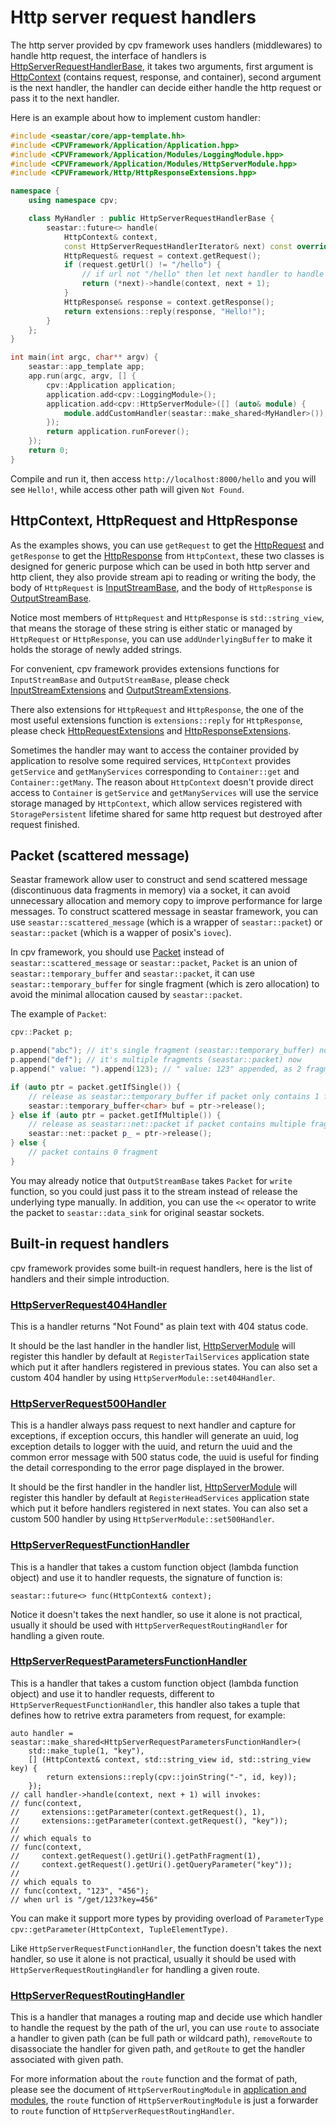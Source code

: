 # Http server request handlers

The http server provided by cpv framework uses handlers (middlewares) to handle http request, the interface of handlers is [HttpServerRequestHandlerBase](../include/CPVFramework/HttpServer/Handlers/HttpServerRequestHandlerBase.hpp), it takes two arguments, first argument is [HttpContext](../include/HttpServer/HttpContext.hpp) (contains request, response, and container), second argument is the next handler, the handler can decide either handle the http request or pass it to the next handler.

Here is an example about how to implement custom handler:

``` c++
#include <seastar/core/app-template.hh>
#include <CPVFramework/Application/Application.hpp>
#include <CPVFramework/Application/Modules/LoggingModule.hpp>
#include <CPVFramework/Application/Modules/HttpServerModule.hpp>
#include <CPVFramework/Http/HttpResponseExtensions.hpp>

namespace {
	using namespace cpv;

	class MyHandler : public HttpServerRequestHandlerBase {
		seastar::future<> handle(
			HttpContext& context,
			const HttpServerRequestHandlerIterator& next) const override {
			HttpRequest& request = context.getRequest();
			if (request.getUrl() != "/hello") {
				// if url not "/hello" then let next handler to handle it
				return (*next)->handle(context, next + 1);
			}
			HttpResponse& response = context.getResponse();
			return extensions::reply(response, "Hello!");
		}
	};
}

int main(int argc, char** argv) {
	seastar::app_template app;
	app.run(argc, argv, [] {
		cpv::Application application;
		application.add<cpv::LoggingModule>();
		application.add<cpv::HttpServerModule>([] (auto& module) {
			module.addCustomHandler(seastar::make_shared<MyHandler>());
		});
		return application.runForever();
	});
	return 0;
}
```

Compile and run it, then access `http://localhost:8000/hello` and you will see `Hello!`, while access other path will given `Not Found`.

## HttpContext, HttpRequest and HttpResponse

As the examples shows, you can use `getRequest` to get the [HttpRequest](../include/CPVFramework/Http/HttpRequest.hpp) and `getResponse` to get the [HttpResponse](../include/CPVFramework/Http/HttpResponse.hpp) from `HttpContext`, these two classes is designed for generic purpose which can be used in both http server and http client, they also provide stream api to reading or writing the body, the body of `HttpRequest` is [InputStreamBase](../include/CPVFramework/Stream/InputStreamBase.hpp), and the body of `HttpResponse` is [OutputStreamBase](../include/CPVFramework/Stream/OutputStreamBase.hpp).

Notice most members of `HttpRequest` and `HttpResponse` is `std::string_view`, that means the storage of these string is either static or managed by `HttpRequest` or `HttpResponse`, you can use `addUnderlyingBuffer` to make it holds the storage of newly added strings.

For convenient, cpv framework provides extensions functions for `InputStreamBase` and `OutputStreamBase`, please check [InputStreamExtensions](../include/CPVFramework/Stream/InputStreamExtensions.hpp) and [OutputStreamExtensions](../include/CPVFramework/Stream/OutputStreamExtensions.hpp).

There also extensions for `HttpRequest` and `HttpResponse`, the one of the most useful extensions function is `extensions::reply` for `HttpResponse`, please check [HttpRequestExtensions](../include/CPVFramework/Http/HttpRequestExtensions.hpp) and [HttpResponseExtensions](../include/CPVFramework/Http/HttpResponseExtensions.hpp).

Sometimes the handler may want to access the container provided by application to resolve some required services, `HttpContext` provides `getService` and `getManyServices` corresponding to `Container::get` and `Container::getMany`. The reason about `HttpContext` doesn't provide direct access to `Container` is `getService` and `getManyServices` will use the service storage managed by `HttpContext`, which allow services registered with `StoragePersistent` lifetime shared for same http request but destroyed after request finished.

## Packet (scattered message)

Seastar framework allow user to construct and send scattered message (discontinuous data fragments in memory) via a socket, it can avoid unnecessary allocation and memory copy to improve performance for large messages. To construct scattered message in seastar framework, you can use `seastar::scattered_message` (which is a wrapper of `seastar::packet`) or `seastar::packet` (which is a wapper of posix's `iovec`).

In cpv framework, you should use [Packet](../include/CPVFramework/Utility/Packet.hpp) instead of `seastar::scattered_message` or `seastar::packet`, `Packet` is an union of `seastar::temporary_buffer` and `seastar::packet`, it can use `seastar::temporary_buffer` for single fragment (which is zero allocation) to avoid the minimal allocation caused by `seastar::packet`.

The example of `Packet`:

``` c++
cpv::Packet p;

p.append("abc"); // it's single fragment (seastar::temporary_buffer) now
p.append("def"); // it's multiple fragments (seastar::packet) now
p.append(" value: ").append(123); // " value: 123" appended, as 2 fragments

if (auto ptr = packet.getIfSingle()) {
	// release as seastar::temporary_buffer if packet only contains 1 fragment
	seastar::temporary_buffer<char> buf = ptr->release();
} else if (auto ptr = packet.getIfMultiple()) {
	// release as seastar::net::packet if packet contains multiple fragments
	seastar::net::packet p_ = ptr->release();
} else {
	// packet contains 0 fragment
}
```

You may already notice that `OutputStreamBase` takes `Packet` for `write` function, so you could just pass it to the stream instead of release the underlying type manually. In addition, you can use the `<<` operator to write the packet to `seastar::data_sink` for original seastar sockets.

## Built-in request handlers

cpv framework provides some built-in request handlers, here is the list of handlers and their simple introduction.

### [HttpServerRequest404Handler](../include/CPVFramework/HttpServer/Handlers/HttpServerRequest404Handler.hpp)

This is a handler returns "Not Found" as plain text with 404 status code.

It should be the last handler in the handler list, [HttpServerModule](../include/CPVFramework/Application/Modules/HttpServerModule.hpp) will register this handler by default at `RegisterTailServices` application state which put it after handlers registered in previous states. You can also set a custom 404 handler by using `HttpServerModule::set404Handler`.

### [HttpServerRequest500Handler](../include/CPVFramework/HttpServer/Handlers/HttpServerRequest500Handler.hpp)

This is a handler always pass request to next handler and capture for exceptions, if exception occurs, this handler will generate an uuid, log exception details to logger with the uuid, and return the uuid and the common error message with 500 status code, the uuid is useful for finding the detail corresponding to the error page displayed in the brower.

It should be the first handler in the handler list, [HttpServerModule](../include/CPVFramework/Application/Modules/HttpServerModule.hpp) will register this handler by default at `RegisterHeadServices` application state which put it before handlers registered in next states. You can also set a custom 500 handler by using `HttpServerModule::set500Handler`.

### [HttpServerRequestFunctionHandler](../include/CPVFramework/HttpServer/Handlers/HttpServerRequestFunctionHandler.hpp)

This is a handler that takes a custom function object (lambda function object) and use it to handler requests, the signature of function is:

``` text
seastar::future<> func(HttpContext& context);
```

Notice it doesn't takes the next handler, so use it alone is not practical, usually it should be used with `HttpServerRequestRoutingHandler` for handling a given route.

### [HttpServerRequestParametersFunctionHandler](../include/CPVFramework/HttpServer/Handlers/HttpServerRequestParametersFunctionHandler.hpp)

This is a handler that takes a custom function object (lambda function object) and use it to handler requests, different to `HttpServerRequestFunctionHandler`, this handler also takes a tuple that defines how to retrive extra parameters from request, for example:

``` text
auto handler = seastar::make_shared<HttpServerRequestParametersFunctionHandler>(
	std::make_tuple(1, "key"),
	[] (HttpContext& context, std::string_view id, std::string_view key) {
		return extensions::reply(cpv::joinString("-", id, key));
	});
// call handler->handle(context, next + 1) will invokes:
// func(context,
//     extensions::getParameter(context.getRequest(), 1),
//     extensions::getParameter(context.getRequest(), "key"));
//
// which equals to
// func(context,
//     context.getRequest().getUri().getPathFragment(1),
//     context.getRequest().getUri().getQueryParameter("key"));
//
// which equals to
// func(context, "123", "456");
// when url is "/get/123?key=456"
```

You can make it support more types by providing overload of `ParameterType cpv::getParameter(HttpContext, TupleElementType)`.

Like `HttpServerRequestFunctionHandler`, the function doesn't takes the next handler, so use it alone is not practical, usually it should be used with `HttpServerRequestRoutingHandler` for handling a given route.

### [HttpServerRequestRoutingHandler](../include/CPVFramework/HttpServer/Handlers/HttpServerRequestRoutingHandler.hpp)

This is a handler that manages a routing map and decide use which handler to handle the request by the path of the url, you can use `route` to associate a handler to given path (can be full path or wildcard path), `removeRoute` to disassociate the handler for given path, and `getRoute` to get the handler associated with given path.

For more information about the `route` function and the format of path, please see the document of `HttpServerRoutingModule` in [application and modules](./ApplicationAndModules.md), the `route` function of `HttpServerRoutingModule` is just a forwarder to `route` function of `HttpServerRequestRoutingHandler`.

